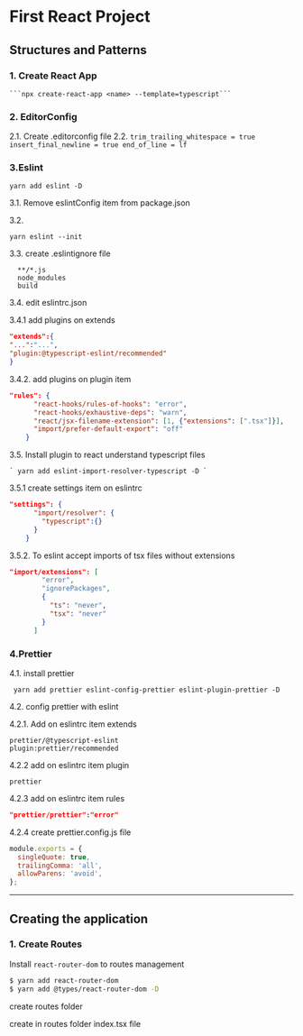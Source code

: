 # First React Project

## Structures and Patterns
### 1. Create React App

    ```npx create-react-app <name> --template=typescript```

### 2. EditorConfig
  2.1. Create .editorconfig file
    2.2.
      ```
        trim_trailing_whitespace = true
        insert_final_newline = true
        end_of_line = lf
      ```

### 3.Eslint


  ```yarn add eslint -D```

  3.1. Remove eslintConfig item from package.json

  3.2.

  ```yarn eslint --init```

  3.3. create .eslintignore file
  ```
    **/*.js
    node_modules
    build
  ```
  3.4. edit eslintrc.json

  3.4.1 add plugins on extends

  ```json
  "extends":{
  "...":"...",
  "plugin:@typescript-eslint/recommended"
  }
  ```

  3.4.2. add plugins on plugin item
  ```json
  "rules": {
        "react-hooks/rules-of-hooks": "error",
        "react-hooks/exhaustive-deps": "warn",
        "react/jsx-filename-extension": [1, {"extensions": [".tsx"]}],
        "import/prefer-default-export": "off"
      }
  ```

  3.5. Install plugin to react understand typescript files

    ` yarn add eslint-import-resolver-typescript -D `

  3.5.1 create settings item on eslintrc
  ```json
  "settings": {
        "import/resolver": {
          "typescript":{}
        }
      }
  ```
  3.5.2. To eslint accept imports of tsx files without extensions
  ```json
  "import/extensions": [
          "error",
          "ignorePackages",
          {
            "ts": "never",
            "tsx": "never"
          }
        ]
  ```

### 4.Prettier

  4.1. install prettier

` yarn add prettier eslint-config-prettier eslint-plugin-prettier -D`

  4.2. config prettier with eslint

  4.2.1. Add on eslintrc item extends

  ```
  prettier/@typescript-eslint
  plugin:prettier/recommended
  ```
4.2.2 add on eslintrc item plugin
```
prettier
```
4.2.3 add on eslintrc item rules
```json
"prettier/prettier":"error"
```
4.2.4 create prettier.config.js file
```js
module.exports = {
  singleQuote: true,
  trailingComma: 'all',
  allowParens: 'avoid',
};
```

- - -

## Creating the application

### 1. Create Routes

  Install `react-router-dom` to routes management

  ```sh
  $ yarn add react-router-dom
  $ yarn add @types/react-router-dom -D
  ```
  create routes folder

  create in routes folder index.tsx file




